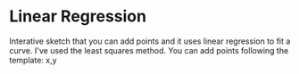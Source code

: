 # Linear Regression
Interative sketch that you can add points and it uses linear regression to fit a curve. I've used the least squares method. You can add points following the template:
x,y
